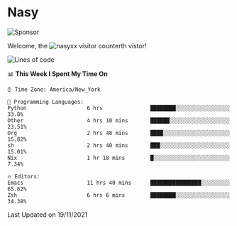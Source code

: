 # Nasy

<!--
<p align="center">
<img height="200" src="https://github-readme-stats.vercel.app/api?username=nasyxx&count_private=true&show_icons=true&theme=dracula&include_all_commits=true"/>
<img height="200" src="https://github-readme-stats.vercel.app/api/top-langs/?username=nasyxx&theme=dracula&hide=html,jupyter+notebook&count_private=true&show_icons=true"/>
</p>

  
----------------
-->

![Sponsor](https://img.shields.io/static/v1.svg?label=Sponsor&message=%E2%9D%A4&logo=GitHub&style=flat&color=pink)
 
Welcome, the ![nasyxx visitor counter](https://count.getloli.com/get/@nasyxx?theme=rule34)th vistor!
 
<!--START_SECTION:waka-->
![Lines of code](https://img.shields.io/badge/From%20Hello%20World%20I%27ve%20Written-5.4%20million%20lines%20of%20code-blue)

📊 **This Week I Spent My Time On** 

```text
⌚︎ Time Zone: America/New_York

💬 Programming Languages: 
Python                   6 hrs               ████████░░░░░░░░░░░░░░░░░   33.8% 
Other                    4 hrs 10 mins       ██████░░░░░░░░░░░░░░░░░░░   23.51% 
Org                      2 hrs 48 mins       ████░░░░░░░░░░░░░░░░░░░░░   15.82% 
sh                       2 hrs 40 mins       ███░░░░░░░░░░░░░░░░░░░░░░   15.01% 
Nix                      1 hr 18 mins        █░░░░░░░░░░░░░░░░░░░░░░░░   7.34%

🔥 Editors: 
Emacs                    11 hrs 40 mins      ████████████████░░░░░░░░░   65.62% 
Zsh                      6 hrs 6 mins        ████████░░░░░░░░░░░░░░░░░   34.38%

```


 Last Updated on 19/11/2021
<!--END_SECTION:waka-->

<!-- ![visitors](https://visitor-badge.laobi.icu/badge?page_id=nasyxx.nasyxx) -->

